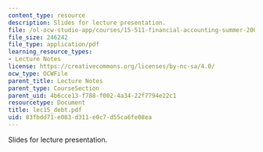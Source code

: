 ```yaml
---
content_type: resource
description: Slides for lecture presentation.
file: /ol-ocw-studio-app/courses/15-511-financial-accounting-summer-2004/83fbdd71e083d311e0c7d55ca6fe08ea_lec15_debt.pdf
file_size: 246242
file_type: application/pdf
learning_resource_types:
- Lecture Notes
license: https://creativecommons.org/licenses/by-nc-sa/4.0/
ocw_type: OCWFile
parent_title: Lecture Notes
parent_type: CourseSection
parent_uid: 4b6cce13-f788-f002-4a34-22f7794e22c1
resourcetype: Document
title: lec15_debt.pdf
uid: 83fbdd71-e083-d311-e0c7-d55ca6fe08ea
---
```

Slides for lecture presentation.
